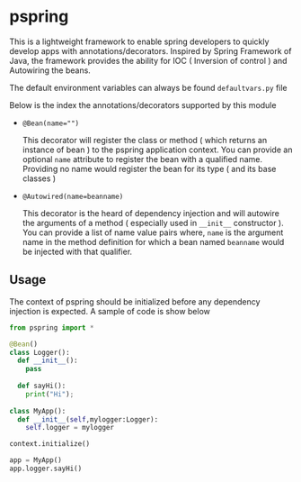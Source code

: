 # pspring

This is a lightweight framework to enable spring developers to quickly develop apps with annotations/decorators. Inspired by Spring Framework of Java, the framework provides the ability for IOC ( Inversion of control ) and Autowiring the beans.

The default environment variables can always be found `defaultvars.py` file

Below is the index the annotations/decorators supported by this module

* `@Bean(name="")`

  This decorator will register the class or method ( which returns an instance of bean ) to the pspring application context. You can provide an optional `name` attribute to register the bean with a qualified name. Providing no name would register the bean for its type ( and its base classes )
  
  
* `@Autowired(name=beanname)`

  This decorator is the heard of dependency injection and will autowire the arguments of a method ( especially used in `__init__` constructor ). You can provide a list of name value pairs where, `name` is the argument name in the method definition for which a bean named `beanname` would be injected with that qualifier.
 

## Usage

The context of pspring should be initialized before any dependency injection is expected. A sample of code is show below

```python
from pspring import *

@Bean()
class Logger():
  def __init__():
    pass
  
  def sayHi():
    print("Hi");
  
class MyApp():
  def __init__(self,mylogger:Logger):
    self.logger = mylogger

context.initialize()

app = MyApp()
app.logger.sayHi()
```
